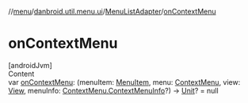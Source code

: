 //[menu](../../index.md)/[danbroid.util.menu.ui](../index.md)/[MenuListAdapter](index.md)/[onContextMenu](on-context-menu.md)



# onContextMenu  
[androidJvm]  
Content  
var [onContextMenu](on-context-menu.md): (menuItem: [MenuItem](../../danbroid.util.menu/-menu-item/index.md), menu: [ContextMenu](https://developer.android.com/reference/kotlin/android/view/ContextMenu.html), view: [View](https://developer.android.com/reference/kotlin/android/view/View.html), menuInfo: [ContextMenu.ContextMenuInfo](https://developer.android.com/reference/kotlin/android/view/ContextMenu.ContextMenuInfo.html)?) -> [Unit](https://kotlinlang.org/api/latest/jvm/stdlib/kotlin/-unit/index.html)? = null  



